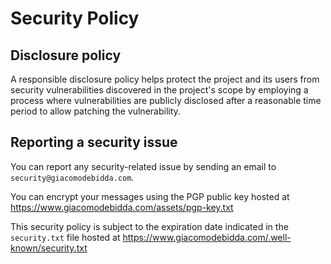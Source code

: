 # Security Policy

## Disclosure policy

A responsible disclosure policy helps protect the project and its users from security vulnerabilities discovered in the project's scope by employing a process where vulnerabilities are publicly disclosed after a reasonable time period to allow patching the vulnerability.

## Reporting a security issue

You can report any security-related issue by sending an email to `security@giacomodebidda.com`.

You can encrypt your messages using the PGP public key hosted at https://www.giacomodebidda.com/assets/pgp-key.txt

This security policy is subject to the expiration date indicated in the `security.txt` file hosted at https://www.giacomodebidda.com/.well-known/security.txt
